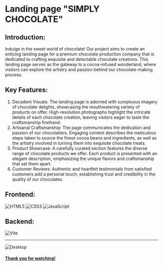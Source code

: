 <h1 id="title">Landing page "SIMPLY CHOCOLATE"</h1>

## Introduction:

Indulge in the sweet world of chocolate! Our project aims to create an enticing
landing page for a premium chocolate production company that is dedicated to
crafting exquisite and delectable chocolate creations. This landing page serves
as the gateway to a cocoa-infused wonderland, where visitors can explore the
artistry and passion behind our chocolate-making process.

## Key Features:

1. Decadent Visuals: The landing page is adorned with sumptuous imagery of
   chocolate delights, showcasing the mouthwatering variety of products on
   offer. High-resolution photographs highlight the intricate details of each
   chocolate creation, leaving visitors eager to taste the craftsmanship
   firsthand.
2. Artisanal Craftsmanship: The page communicates the dedication and passion of
   our chocolatiers. Engaging content describes the meticulous steps taken to
   source the finest cocoa beans and ingredients, as well as the artistry
   involved in turning them into exquisite chocolate treats.
3. Product Showcase: A carefully curated section features the diverse range of
   chocolate products we offer. Each product is presented with an elegant
   description, emphasizing the unique flavors and craftsmanship that set them
   apart.
4. Customer Reviews: Authentic and heartfelt testimonials from satisfied
   customers add a personal touch, establishing trust and credibility in the
   quality of our chocolates.

## Frontend:

![HTML5](https://img.shields.io/badge/html5-%23E34F26.svg?style=for-the-badge&logo=html5&logoColor=white)
![CSS3](https://img.shields.io/badge/css3-%231572B6.svg?style=for-the-badge&logo=css3&logoColor=white)
![JavaScript](https://img.shields.io/badge/javascript-%23323330.svg?style=for-the-badge&logo=javascript&logoColor=%23F7DF1E)

## Backend:

![Vite](https://img.shields.io/badge/vite-%23646CFF.svg?style=for-the-badge&logo=vite&logoColor=white)

---

![Desktop](./assets/Desktop.jpg)

#### <a href="#title" >Thank you for watching!</a>

